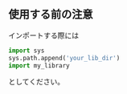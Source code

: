 ## 使用する前の注意
インポートする際には
```python
import sys
sys.path.append('your_lib_dir')
import my_library
```
としてください。